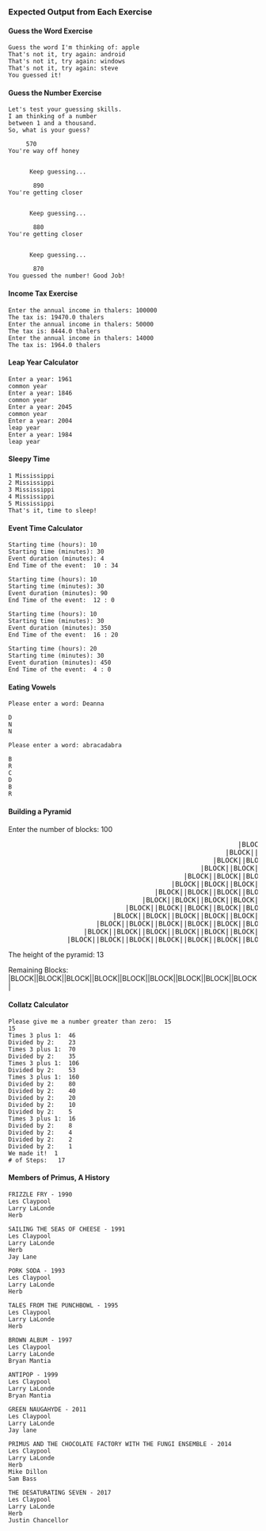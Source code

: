 ### Expected Output from Each Exercise




#### Guess the Word Exercise
 ``` 
 Guess the word I'm thinking of: apple 
 That's not it, try again: android 
 That's not it, try again: windows
 That's not it, try again: steve
 You guessed it!
 ```
 
 
 #### Guess the Number Exercise
 ```
Let's test your guessing skills.
I am thinking of a number 
between 1 and a thousand. 
So, what is your guess?
 
      570
You're way off honey
 
    
       Keep guessing...
    
        890
You're getting closer
 
    
       Keep guessing...
    
        880
You're getting closer
 
    
       Keep guessing...
    
        870
You guessed the number! Good Job!
```

#### Income Tax Exercise
```
Enter the annual income in thalers: 100000
The tax is: 19470.0 thalers
Enter the annual income in thalers: 50000
The tax is: 8444.0 thalers
Enter the annual income in thalers: 14000
The tax is: 1964.0 thalers
```

#### Leap Year Calculator
```
Enter a year: 1961
common year
Enter a year: 1846
common year
Enter a year: 2045
common year
Enter a year: 2004
leap year
Enter a year: 1984
leap year
```

#### Sleepy Time
```
1 Mississippi
2 Mississippi
3 Mississippi
4 Mississippi
5 Mississippi
That's it, time to sleep!
```

#### Event Time Calculator
```
Starting time (hours): 10
Starting time (minutes): 30
Event duration (minutes): 4
End Time of the event:  10 : 34

Starting time (hours): 10
Starting time (minutes): 30
Event duration (minutes): 90
End Time of the event:  12 : 0

Starting time (hours): 10
Starting time (minutes): 30
Event duration (minutes): 350
End Time of the event:  16 : 20

Starting time (hours): 20
Starting time (minutes): 30
Event duration (minutes): 450
End Time of the event:  4 : 0
```

#### Eating Vowels
```
Please enter a word: Deanna

D
N
N

Please enter a word: abracadabra

B
R
C
D
B
R

```

#### Building a Pyramid
Enter the number of blocks: 100
<pre>
                                                       |BLOCK|                                                         
                                                    |BLOCK||BLOCK|                                                     
                                                 |BLOCK||BLOCK||BLOCK|                                                  
                                              |BLOCK||BLOCK||BLOCK||BLOCK|                                              
                                          |BLOCK||BLOCK||BLOCK||BLOCK||BLOCK|                                           
                                       |BLOCK||BLOCK||BLOCK||BLOCK||BLOCK||BLOCK|                                       
                                   |BLOCK||BLOCK||BLOCK||BLOCK||BLOCK||BLOCK||BLOCK|                                    
                                |BLOCK||BLOCK||BLOCK||BLOCK||BLOCK||BLOCK||BLOCK||BLOCK|                                
                            |BLOCK||BLOCK||BLOCK||BLOCK||BLOCK||BLOCK||BLOCK||BLOCK||BLOCK|                             
                         |BLOCK||BLOCK||BLOCK||BLOCK||BLOCK||BLOCK||BLOCK||BLOCK||BLOCK||BLOCK|                         
                     |BLOCK||BLOCK||BLOCK||BLOCK||BLOCK||BLOCK||BLOCK||BLOCK||BLOCK||BLOCK||BLOCK|                      
                  |BLOCK||BLOCK||BLOCK||BLOCK||BLOCK||BLOCK||BLOCK||BLOCK||BLOCK||BLOCK||BLOCK||BLOCK|                  
              |BLOCK||BLOCK||BLOCK||BLOCK||BLOCK||BLOCK||BLOCK||BLOCK||BLOCK||BLOCK||BLOCK||BLOCK||BLOCK|               
</pre> 
 
The height of the pyramid: 13
 
 
Remaining Blocks:
|BLOCK||BLOCK||BLOCK||BLOCK||BLOCK||BLOCK||BLOCK||BLOCK||BLOCK|

#### Collatz Calculator

```
Please give me a number greater than zero:  15
15
Times 3 plus 1:  46
Divided by 2:    23
Times 3 plus 1:  70
Divided by 2:    35
Times 3 plus 1:  106
Divided by 2:    53
Times 3 plus 1:  160
Divided by 2:    80
Divided by 2:    40
Divided by 2:    20
Divided by 2:    10
Divided by 2:    5
Times 3 plus 1:  16
Divided by 2:    8
Divided by 2:    4
Divided by 2:    2
Divided by 2:    1
We made it!  1
# of Steps:   17
```

#### Members of Primus, A History

```
FRIZZLE FRY - 1990
Les Claypool
Larry LaLonde
Herb
 
SAILING THE SEAS OF CHEESE - 1991
Les Claypool
Larry LaLonde
Herb
Jay Lane
 
PORK SODA - 1993
Les Claypool
Larry LaLonde
Herb
 
TALES FROM THE PUNCHBOWL - 1995
Les Claypool
Larry LaLonde
Herb
 
BROWN ALBUM - 1997
Les Claypool
Larry LaLonde
Bryan Mantia
 
ANTIPOP - 1999
Les Claypool
Larry LaLonde
Bryan Mantia
 
GREEN NAUGAHYDE - 2011
Les Claypool
Larry LaLonde
Jay lane
 
PRIMUS AND THE CHOCOLATE FACTORY WITH THE FUNGI ENSEMBLE - 2014
Les Claypool
Larry LaLonde
Herb
Mike Dillon
Sam Bass
 
THE DESATURATING SEVEN - 2017
Les Claypool
Larry LaLonde
Herb
Justin Chancellor
```